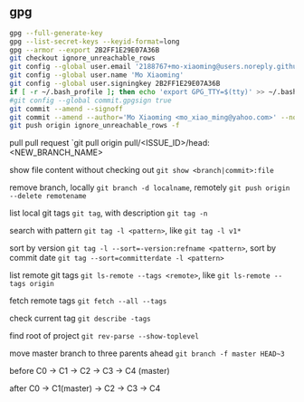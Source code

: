 ## gpg
```bash
gpg --full-generate-key
gpg --list-secret-keys --keyid-format=long
gpg --armor --export 2B2FF1E29E07A36B
git checkout ignore_unreachable_rows
git config --global user.email '2188767+mo-xiaoming@users.noreply.github.com'
git config --global user.name 'Mo Xiaoming'
git config --global user.signingkey 2B2FF1E29E07A36B
if [ -r ~/.bash_profile ]; then echo 'export GPG_TTY=$(tty)' >> ~/.bash_profile;   else echo 'export GPG_TTY=$(tty)' >> ~/.profile; fi
#git config --global commit.gpgsign true
git commit --amend --signoff
git commit --amend --author='Mo Xiaoming <mo_xiao_ming@yahoo.com>' --no-edit
git push origin ignore_unreachable_rows -f
```

pull pull request `git pull origin pull/<ISSUE_ID>/head:<NEW_BRANCH_NAME>

show file content without checking out `git show <branch|commit>:file`

remove branch, locally `git branch -d localname`, remotely `git push origin --delete remotename`

list local git tags `git tag`, with description `git tag -n`

search with pattern `git tag -l <pattern>`, like `git tag -l v1*`

sort by version `git tag -l --sort=-version:refname <pattern>`, sort by commit date `git tag --sort=committerdate -l <pattern>`

list remote git tags `git ls-remote --tags <remote>`, like `git ls-remote --tags origin`

fetch remote tags `git fetch --all --tags`

check current tag `git describe -tags`

find root of project `git rev-parse --show-toplevel`

move master branch to three parents ahead `git branch -f master HEAD~3`

before C0 -> C1 -> C2 -> C3 -> C4 (master)

after C0 -> C1(master) -> C2 -> C3 -> C4
